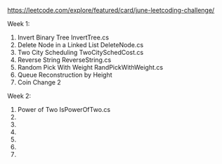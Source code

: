 https://leetcode.com/explore/featured/card/june-leetcoding-challenge/

Week 1:
1) Invert Binary Tree               InvertTree.cs
2) Delete Node in a Linked List     DeleteNode.cs
3) Two City Scheduling              TwoCitySchedCost.cs
4) Reverse String                   ReverseString.cs
5) Random Pick With Weight          RandPickWithWeight.cs
6) Queue Reconstruction by Height   
7) Coin Change 2                    

Week 2:
1) Power of Two                     IsPowerOfTwo.cs
2) 
3) 
4) 
5) 
6) 
7) 